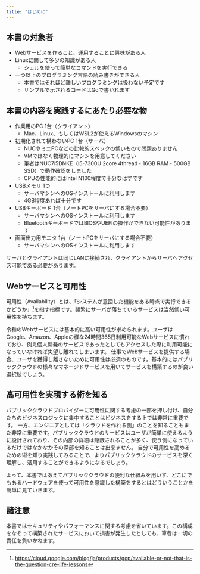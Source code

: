 ```yaml
---
title: "はじめに"
---
```


## 本書の対象者

- Webサービスを作ること、運用することに興味がある人
- Linuxに関して多少の知識がある人
  - シェルを使って簡単なコマンドを実行できる
- 一つ以上のプログラミング言語の読み書きができる人
  - 本書ではそれほど難しいプログラミングは扱わない予定です
  - サンプルで示されるコードはGoで書かれます

## 本書の内容を実践するにあたり必要な物

- 作業用のPC 1台（クライアント）
  - Mac、Linux、もしくはWSL2が使えるWindowsのマシン
- 初期化されて構わないPC 1台（サーバ）
  - NUCやミニPCなどの比較的スペックの低いもので問題ありません
  - VMではなく物理的にマシンを用意してください
  - 筆者はNUC7i5DNKE（i5-7300U 2core 4thread・16GB RAM・500GB SSD）で動作確認をしました
  - CPUの性能的にはIntel N100程度で十分なはずです
- USBメモリ 1つ
  - サーバマシンへのOSインストールに利用します
  - 4GB程度あれば十分です
- USBキーボード 1台（ノートPCをサーバにする場合不要）
  - サーバマシンへのOSインストールに利用します
  - BluetoothキーボードではBIOSやUEFIの操作ができない可能性があります
- 画面出力用モニタ 1台（ノートPCをサーバにする場合不要）
  - サーバマシンへのOSインストールに利用します

サーバとクライアントは同じLANに接続され、クライアントからサーバへアクセス可能である必要があります。

## Webサービスと可用性

可用性（Availability）とは、「システムが意図した機能をある時点で実行できるかどうか」[^google-cre]を指す指標です。頻繁にサーバが落ちているサービスは当然低い可用性を持ちます。

[^google-cre]: https://cloud.google.com/blog/ja/products/gcp/available-or-not-that-is-the-question-cre-life-lessons

令和のWebサービスには基本的に高い可用性が求められます。ユーザはGoogle、Amazon、Appleの様な24時間365日利用可能なWebサービスに慣れており、例え個人開発のサービスであったとしてもアクセスした際に利用可能になっていなければ失望し離れてしまいます。
仕事でWebサービスを提供する場合、ユーザを獲得し離さないために可用性は必須のものです。基本的にはパブリッククラウドの様々なマネージドサービスを用いてサービスを構築するのが良い選択肢でしょう。

## 高可用性を実現する術を知る

パブリッククラウドプロバイダーに可用性に関する考慮の一部を押し付け、自分たちのビジネスロジックに集中することはビジネスをする上では非常に重要です。
一方、エンジニアとしては「クラウドを作れる側」のことを知ることもまた非常に重要です。パブリッククラウドのサービスはユーザが簡単に使えるように設計されており、その内部の詳細は隠蔽されることが多く、使う側になっているだけではなかなかその深部を知ることは出来ません。
自分で可用性を高めるための術を知り実践してみることで、よりパブリッククラウドのサービスを深く理解し、活用することができるようになるでしょう。

よって、本書ではあえてパブリッククラウドの便利な仕組みを用いず、どこにでもあるハードウェアを使って可用性を意識した構築をするとはどういうことかを簡単に見ていきます。

## 諸注意

本書ではセキュリティやパフォーマンスに関する考慮を省いています。この構成をなぞって構築されたサービスにおいて損害が発生したとしても、筆者は一切の責任を負いかねます。
